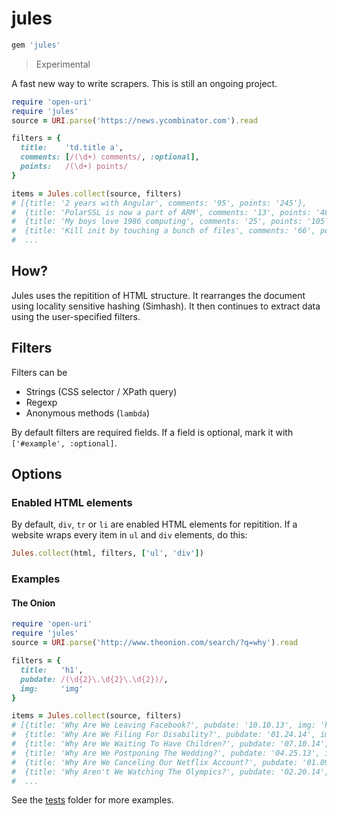 # jules
~~~ruby
gem 'jules'
~~~
> Experimental

A fast new way to write scrapers.
This is still an ongoing project.

~~~ruby
require 'open-uri'
require 'jules'
source = URI.parse('https://news.ycombinator.com').read

filters = {
  title:    'td.title a',
  comments: [/(\d+) comments/, :optional],
  points:   /(\d+) points/
}

items = Jules.collect(source, filters)
# [{title: '2 years with Angular', comments: '95', points: '245'},
#  {title: 'PolarSSL is now a part of ARM', comments: '13', points: '48'},
#  {title: 'My boys love 1986 computing', comments: '25', points: '105'},
#  {title: 'Kill init by touching a bunch of files', comments: '66', points: '102'},
#  ...
~~~

## How?

Jules uses the repitition of HTML structure. It rearranges the document using locality sensitive hashing (Simhash). It then continues to extract data using the user-specified filters.

## Filters

Filters can be
- Strings (CSS selector / XPath query)
- Regexp
- Anonymous methods (`lambda`)

By default filters are required fields. If a field is optional, mark it with `['#example', :optional]`.

## Options

### Enabled HTML elements
By default, `div`, `tr` or `li` are enabled HTML elements for repitition. If a website wraps every item in `ul` and `div` elements, do this:

~~~ruby
Jules.collect(html, filters, ['ul', 'div'])
~~~

### Examples
#### The Onion
~~~ruby
require 'open-uri'
require 'jules'
source = URI.parse('http://www.theonion.com/search/?q=why').read

filters = {
  title:   'h1',
  pubdate: /(\d{2}\.\d{2}\.\d{2})/,
  img:     'img'
}

items = Jules.collect(source, filters)
# [{title: 'Why Are We Leaving Facebook?', pubdate: '10.10.13', img: 'http://o.onionstatic.com/images/23/23823/16x9/350.jpg?0553'},
#  {title: 'Why Are We Filing For Disability?', pubdate: '01.24.14', img: 'http://o.onionstatic.com/images/25/25070/16x9/350.jpg?8738'},
#  {title: 'Why Are We Waiting To Have Children?', pubdate: '07.10.14', img: 'http://o.onionstatic.com/images/26/26746/16x9/350.jpg?7206'},
#  {title: 'Why Are We Postponing The Wedding?', pubdate: '04.25.13', img: '/images/21/21801/16x9/350.jpg?8189'},
#  {title: 'Why Are We Canceling Our Netflix Account?', pubdate: '01.09.14', img: 'http://o.onionstatic.com/images/24/24668/16x9/350.jpg?3803'},
#  {title: 'Why Aren't We Watching The Olympics?', pubdate: '02.20.14', img: 'http://o.onionstatic.com/images/25/25345/16x9/350.jpg?2178'},
#  ...
~~~

See the [tests](test/) folder for more examples.
